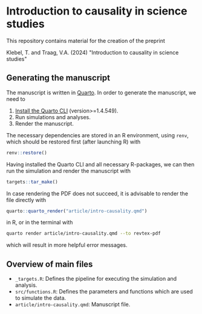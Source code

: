# Introduction to causality in science studies

This repository contains material for the creation of the preprint

Klebel, T. and Traag, V.A. (2024) "Introduction to causality in science studies"

## Generating the manuscript

The manuscript is written in [Quarto](https://quarto.org/).
In order to generate the manuscript, we need to 

1. [Install the Quarto CLI](https://quarto.org/docs/get-started/) (version>=1.4.549).
2. Run simulations and analyses.
3. Render the manuscript.

The necessary dependencies are stored in an R environment, using `renv`, which should be restored first (after launching R) with

```r
renv::restore()
```

Having installed the Quarto CLI and all necessary R-packages, we can then run the simulation and render the manuscript with

```r
targets::tar_make()
```

In case rendering the PDF does not succeed, it is advisable to render the file directly with

```r
quarto::quarto_render("article/intro-causality.qmd")
```

in R, or in the terminal with

```bash
quarto render article/intro-causality.qmd --to revtex-pdf
```

which will result in more helpful error messages.


## Overview of main files

- `_targets.R`: Defines the pipeline for executing the simulation and analysis.
- `src/functions.R`: Defines the parameters and functions which are used to simulate the data.
- `article/intro-causality.qmd`: Manuscript file.
